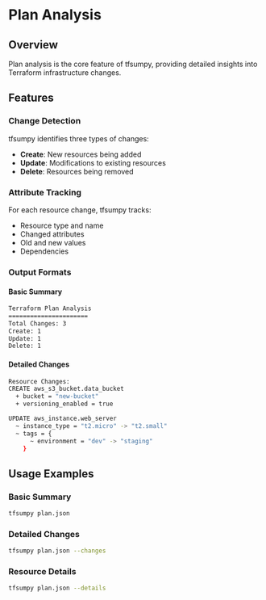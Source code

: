 # Plan Analysis

## Overview

Plan analysis is the core feature of tfsumpy, providing detailed insights into Terraform infrastructure changes.

## Features

### Change Detection

tfsumpy identifies three types of changes:

- **Create**: New resources being added
- **Update**: Modifications to existing resources
- **Delete**: Resources being removed

### Attribute Tracking

For each resource change, tfsumpy tracks:

- Resource type and name
- Changed attributes
- Old and new values
- Dependencies

### Output Formats

#### Basic Summary
```bash
Terraform Plan Analysis
======================
Total Changes: 3
Create: 1
Update: 1
Delete: 1
```

#### Detailed Changes
```bash
Resource Changes:
CREATE aws_s3_bucket.data_bucket
  + bucket = "new-bucket"
  + versioning_enabled = true

UPDATE aws_instance.web_server
  ~ instance_type = "t2.micro" -> "t2.small"
  ~ tags = {
      ~ environment = "dev" -> "staging"
    }
```

## Usage Examples

### Basic Summary
```bash
tfsumpy plan.json
```

### Detailed Changes
```bash
tfsumpy plan.json --changes
```

### Resource Details
```bash
tfsumpy plan.json --details
``` 